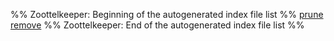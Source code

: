 %% Zoottelkeeper: Beginning of the autogenerated index file list  %%
 [prune](prune.md)
 [remove](remove.md)
%% Zoottelkeeper: End of the autogenerated index file list  %%
